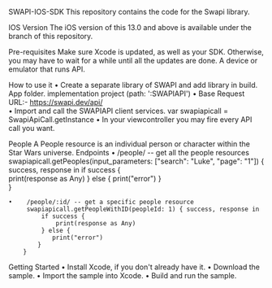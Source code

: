 SWAPI-IOS-SDK
This repository contains the code for the Swapi library.

IOS Version
The iOS version of this 13.0 and above is available under the branch of this repository.

Pre-requisites
Make sure Xcode is updated, as well as your SDK. Otherwise, you may have to wait for a while until all the updates are done.
A device or emulator that runs API.

How to use it
    •    Create a separate library of SWAPI and add library in build. App folder.
              implementation project (path: ':SWAPIAPI')
    •     Base Request URL:- https://swapi.dev/api/      
    •    Import and call the SWAPIAPI client services.
                               var swapiapicall = SwapiApiCall.getInstance
    •    In your viewcontroller  you may fire every API call you want.

People
A People resource is an individual person or character within the Star Wars universe.
Endpoints
    •    /people/ -- get all the people resources
                        swapiapicall.getPeoples(input_parameters: ["search": "Luke", "page": "1"]) { success, response in
             if success {    
                 print(response as Any)
             } else {
                print("error")
            }    
        }

    •    /people/:id/ -- get a specific people resource
         swapiapicall.getPeopleWithID(peopleId: 1) { success, response in
             if success {    
                 print(response as Any)
             } else {
                print("error")
            }    
        }

Getting Started
    •    Install Xcode, if you don't already have it.
    •    Download the sample.
    •    Import the sample into Xcode.
    •    Build and run the sample.


